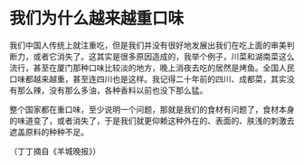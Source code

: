 # 我们为什么越来越重口味

我们中国人传统上就注重吃，但是我们并没有很好地发展出我们在吃上面的审美判断力，或者它消失了。这其实是很多原因造成的，我举个例子，川菜和湖南菜这么流行，甚至在厦门那种口味比较淡的地方，晚上消夜去吃的居然是烤鱼。全国人民口味都越来越重，甚至连四川也是这样。我记得二十年前的四川、成都菜，其实没有那么辣，没有那么多油，各种香料以前也没下那么猛。 

整个国家都在重口味，至少说明一个问题，那就是我们的食材有问题了，食材本身的味道变了，或者消失了，于是我们就更仰赖这种外在的、表面的、肤浅的刺激去遮盖原料的种种不足。 

（丁丁摘自《羊城晚报》）